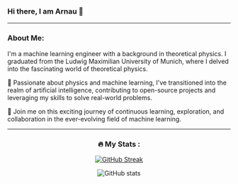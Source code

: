 ### Hi there, I am Arnau 👋

---

### About Me:

I'm a machine learning engineer with a background in theoretical physics. I graduated from the Ludwig Maximilian University of Munich, where I delved into the fascinating world of theoretical physics.

🧠 Passionate about physics and machine learning, I've transitioned into the realm of artificial intelligence, contributing to open-source projects and leveraging my skills to solve real-world problems.

🚀 Join me on this exciting journey of continuous learning, exploration, and collaboration in the ever-evolving field of machine learning.

---

<div align="center">

### :fire: My Stats :

[![GitHub Streak](http://github-readme-streak-stats.herokuapp.com?user=arnaujc91&theme=dark&background=000000)](https://git.io/streak-stats)

![GitHub stats](https://github-readme-stats.vercel.app/api?username=arnaujc91&theme=dark&background=000000&show_icons=true)

</div>


<!--
[![Top Langs](https://github-readme-stats.vercel.app/api/top-langs/?username=arnaujc91&layout=compact&theme=vision-friendly-dark)](https://github.com/arnaujc91/github-readme-stats)

**arnaujc91/arnaujc91** is a ✨ _special_ ✨ repository because its `README.md` (this file) appears on your GitHub profile.

Here are some ideas to get you started:

- 🔭 I’m currently working on ...
- 🌱 I’m currently learning ...
- 👯 I’m looking to collaborate on ...
- 🤔 I’m looking for help with ...
- 💬 Ask me about ...
- 📫 How to reach me: ...
- 😄 Pronouns: ...
- ⚡ Fun fact: ...
-->
